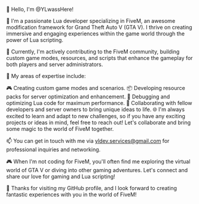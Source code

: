 👋 Hello, I'm @YLwassHere!

🚀 I'm a passionate Lua developer specializing in FiveM, an awesome modification framework for Grand Theft Auto V (GTA V). I thrive on creating immersive and engaging experiences within the game world through the power of Lua scripting.

💼 Currently, I'm actively contributing to the FiveM community, building custom game modes, resources, and scripts that enhance the gameplay for both players and server administrators.

🌟 My areas of expertise include:

🎮 Creating custom game modes and scenarios.
📦 Developing resource packs for server optimization and enhancement.
🧪 Debugging and optimizing Lua code for maximum performance.
🤝 Collaborating with fellow developers and server owners to bring unique ideas to life.
🌐 I'm always excited to learn and adapt to new challenges, so if you have any exciting projects or ideas in mind, feel free to reach out! Let's collaborate and bring some magic to the world of FiveM together.

📫 You can get in touch with me via yldev.services@gmail.com for professional inquiries and networking.

🎮 When I'm not coding for FiveM, you'll often find me exploring the virtual world of GTA V or diving into other gaming adventures. Let's connect and share our love for gaming and Lua scripting!

🌟 Thanks for visiting my GitHub profile, and I look forward to creating fantastic experiences with you in the world of FiveM!
